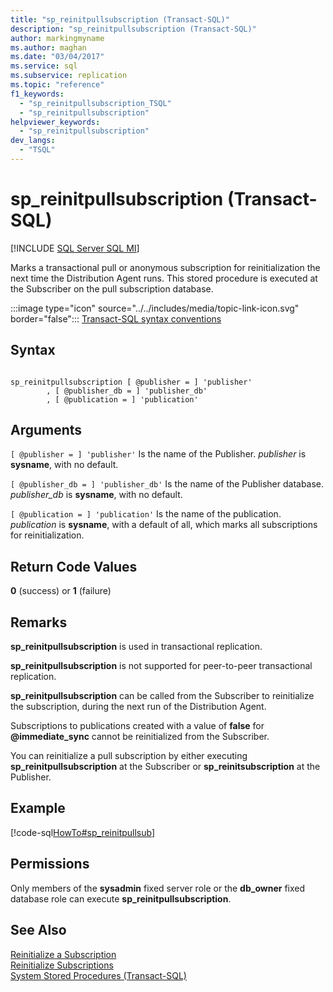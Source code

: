 ```yaml
---
title: "sp_reinitpullsubscription (Transact-SQL)"
description: "sp_reinitpullsubscription (Transact-SQL)"
author: markingmyname
ms.author: maghan
ms.date: "03/04/2017"
ms.service: sql
ms.subservice: replication
ms.topic: "reference"
f1_keywords:
  - "sp_reinitpullsubscription_TSQL"
  - "sp_reinitpullsubscription"
helpviewer_keywords:
  - "sp_reinitpullsubscription"
dev_langs:
  - "TSQL"
---
```

# sp_reinitpullsubscription (Transact-SQL)
[!INCLUDE [SQL Server SQL MI](../../includes/applies-to-version/sql-asdbmi.md)]

  Marks a transactional pull or anonymous subscription for reinitialization the next time the Distribution Agent runs. This stored procedure is executed at the Subscriber on the pull subscription database.  
  
 :::image type="icon" source="../../includes/media/topic-link-icon.svg" border="false"::: [Transact-SQL syntax conventions](../../t-sql/language-elements/transact-sql-syntax-conventions-transact-sql.md)  
  
## Syntax  
  
```  
  
sp_reinitpullsubscription [ @publisher = ] 'publisher'  
        , [ @publisher_db = ] 'publisher_db'  
        , [ @publication = ] 'publication'  
```  
  
## Arguments  
`[ @publisher = ] 'publisher'`
 Is the name of the Publisher. *publisher* is **sysname**, with no default.  
  
`[ @publisher_db = ] 'publisher_db'`
 Is the name of the Publisher database. *publisher_db* is **sysname**, with no default.  
  
`[ @publication = ] 'publication'`
 Is the name of the publication. *publication* is **sysname**, with a default of all, which marks all subscriptions for reinitialization.  
  
## Return Code Values  
 **0** (success) or **1** (failure)  
  
## Remarks  
 **sp_reinitpullsubscription** is used in transactional replication.  
  
 **sp_reinitpullsubscription** is not supported for peer-to-peer transactional replication.  
  
 **sp_reinitpullsubscription** can be called from the Subscriber to reinitialize the subscription, during the next run of the Distribution Agent.  
  
 Subscriptions to publications created with a value of **false** for **\@immediate_sync** cannot be reinitialized from the Subscriber.  
  
 You can reinitialize a pull subscription by either executing **sp_reinitpullsubscription** at the Subscriber or **sp_reinitsubscription** at the Publisher.  
  
## Example  
 [!code-sql[HowTo#sp_reinitpullsub](../../relational-databases/replication/codesnippet/tsql/sp-reinitpullsubscriptio_1.sql)]  
  
## Permissions  
 Only members of the **sysadmin** fixed server role or the **db_owner** fixed database role can execute **sp_reinitpullsubscription**.  
  
## See Also  
 [Reinitialize a Subscription](../../relational-databases/replication/reinitialize-a-subscription.md)   
 [Reinitialize Subscriptions](../../relational-databases/replication/reinitialize-subscriptions.md)   
 [System Stored Procedures &#40;Transact-SQL&#41;](../../relational-databases/system-stored-procedures/system-stored-procedures-transact-sql.md)  
  
  
